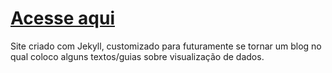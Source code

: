 # [Acesse aqui](betaschmitz.github.io)
Site criado com Jekyll, customizado para futuramente se tornar um blog no qual coloco alguns textos/guias sobre visualização de dados.

